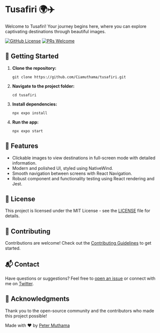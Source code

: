 # Tusafiri 🌍✈️

Welcome to Tusafiri! Your journey begins here, where you can explore captivating destinations through beautiful images.

[![GitHub License](https://img.shields.io/badge/license-MIT-blue.svg)](LICENSE)
[![PRs Welcome](https://img.shields.io/badge/PRs-welcome-brightgreen.svg)](CONTRIBUTING.md)

## 🚀 Getting Started

1. **Clone the repository:**
   ```
   git clone https://github.com/Ciamuthama/tusafiri.git
   
   ```
2. **Navigate to the project folder:**

   ```
   cd tusafiri
   
   ```

3. **Install dependencies:**

   ```
   npx expo install

   ```

4. **Run the app:**

   ```
   npx expo start

   ```

## 🌟 Features

- Clickable images to view destinations in full-screen mode with detailed information.
- Modern and polished UI, styled using NativeWind.
- Smooth navigation between screens with React Navigation.
- Robust component and functionality testing using React rendering and Jest.

## 📝 License

This project is licensed under the MIT License - see the [LICENSE](LICENSE) file for details.

## 🤝 Contributing

Contributions are welcome! Check out the [Contributing Guidelines](CONTRIBUTING.md) to get started.

## 📬 Contact

Have questions or suggestions? Feel free to [open an issue](https://github.com/Ciamuthama/tusafiri/issues) or connect with me on [Twitter](https://twitter.com/Ciamuthama).

## 👏 Acknowledgments

Thank you to the open-source community and the contributors who made this project possible!



Made with ❤️ by [Peter Muthama](https://github.com/Ciamuthama)



